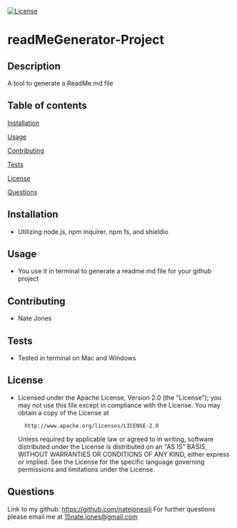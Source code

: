 
[![License](https://img.shields.io/badge/License-Apache%202.0-blue.svg)](https://opensource.org/licenses/Apache-2.0)
# readMeGenerator-Project                   

## Description
A tool to generate a ReadMe.md file

## Table of contents 
[Installation](#installation)

[Usage](#usage)

[Contributing](#contributing)

[Tests](#tests)

[License](#license)

[Questions](#questions)

## Installation
- Utilizing node.js, npm inquirer, npm fs, and shieldio

## Usage
- You use it in terminal to generate a readme.md file for your github project

## Contributing
- Nate Jones

## Tests
- Tested in terminal on Mac and Windows

## License
- Licensed under the Apache License, Version 2.0 (the "License");
    you may not use this file except in compliance with the License.
    You may obtain a copy of the License at
    
        http://www.apache.org/licenses/LICENSE-2.0
    
    Unless required by applicable law or agreed to in writing, software
    distributed under the License is distributed on an "AS IS" BASIS,
    WITHOUT WARRANTIES OR CONDITIONS OF ANY KIND, either express or implied.
    See the License for the specific language governing permissions and
    limitations under the License.

## Questions

Link to my github: https://github.com/natejonesiii
For further questions please email me at 15nate.jones@gmail.com
